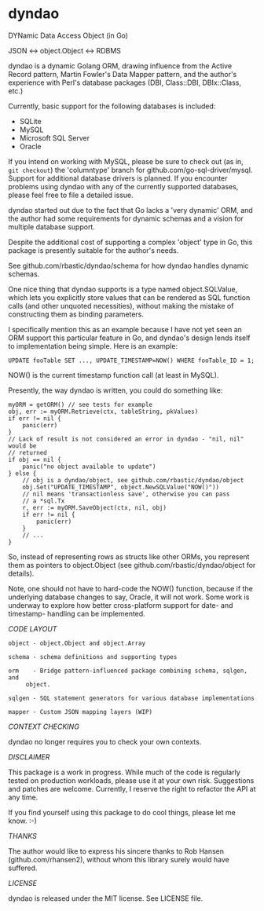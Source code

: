 # dyndao
DYNamic Data Access Object (in Go)

JSON <-> object.Object <-> RDBMS

dyndao is a dynamic Golang ORM, drawing influence from the Active Record
pattern, Martin Fowler's Data Mapper pattern, and the author's experience with Perl's
database packages (DBI, Class::DBI, DBIx::Class, etc.)

Currently, basic support for the following databases is included:
* SQLite
* MySQL
* Microsoft SQL Server
* Oracle

If you intend on working with MySQL, please be sure to check out
(as in, `git checkout`) the 'columntype' branch for
github.com/go-sql-driver/mysql.  Support for additional database drivers is
planned. If you encounter problems using dyndao with any of the currently
supported databases, please feel free to file a detailed issue.

dyndao started out due to the fact that Go lacks a 'very dynamic' ORM,
and the author had some requirements for dynamic schemas and a vision for
multiple database support.

Despite the additional cost of supporting a complex 'object' type in Go,
this package is presently suitable for the author's needs.

See github.com/rbastic/dyndao/schema for how dyndao handles dynamic schemas.

One nice thing that dyndao supports is a type named object.SQLValue,
which lets you explicitly store values that can be rendered as
SQL function calls (and other unquoted necessities), without making the
mistake of constructing them as binding parameters.

I specifically mention this as an example because I have not yet seen
an ORM support this particular feature in Go, and dyndao's design
lends itself to implementation being simple. Here is an example:

```code
UPDATE fooTable SET ..., UPDATE_TIMESTAMP=NOW() WHERE fooTable_ID = 1;
```

NOW() is the current timestamp function call (at least in MySQL).

Presently, the way dyndao is written, you could do something like:

```code
myORM = getORM() // see tests for example
obj, err := myORM.Retrieve(ctx, tableString, pkValues)
if err != nil {
	panic(err)
}
// Lack of result is not considered an error in dyndao - "nil, nil" would be
// returned
if obj == nil {
	panic("no object available to update")
} else {
	// obj is a dyndao/object, see github.com/rbastic/dyndao/object
	obj.Set("UPDATE_TIMESTAMP", object.NewSQLValue("NOW()"))
	// nil means 'transactionless save', otherwise you can pass
	// a *sql.Tx
	r, err := myORM.SaveObject(ctx, nil, obj)
	if err != nil {
		panic(err)
	}
	// ...
}
```

So, instead of representing rows as structs like other ORMs, you represent them
as pointers to object.Object (see github.com/rbastic/dyndao/object for
details).

Note, one should not have to hard-code the NOW() function, because if the
underlying database changes to say, Oracle, it will not work. Some work is
underway to explore how better cross-platform support for date- and timestamp-
handling can be implemented.

*CODE LAYOUT*

```code
object - object.Object and object.Array

schema - schema definitions and supporting types

orm    - Bridge pattern-influenced package combining schema, sqlgen, and
	 object.

sqlgen - SQL statement generators for various database implementations

mapper - Custom JSON mapping layers (WIP)
```

*CONTEXT CHECKING*

dyndao no longer requires you to check your own contexts.

*DISCLAIMER* 

This package is a work in progress. While much of the code is regularly tested
on production workloads, please use it at your own risk. Suggestions and
patches are welcome. Currently, I reserve the right to refactor the API at any
time.

If you find yourself using this package to do cool things, please let me know.
:-)

*THANKS*

The author would like to express his sincere thanks to Rob Hansen
(github.com/rhansen2), without whom this library surely would have suffered.

*LICENSE*

dyndao is released under the MIT license. See LICENSE file.

